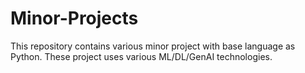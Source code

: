 # Minor-Projects
This repository contains various minor project with base language as Python. These project uses various ML/DL/GenAI technologies. 
